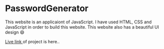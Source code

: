# PasswordGenerator
This website is an applicaiont of JavaScript. I have used HTML, CSS and JavaScript in order to build this website. This website also has a beautiful UI design 😄

<a href="https://kiruushinde-paswrdgenerator-d8f8dd.netlify.app/" target="_blank">Live link </a> of project is here..
